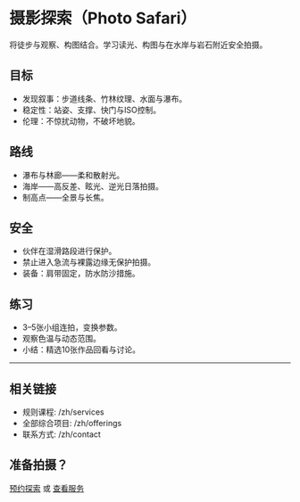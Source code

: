 # 摄影探索（Photo Safari）

将徒步与观察、构图结合。学习读光、构图与在水岸与岩石附近安全拍摄。

## 目标
- 发现叙事：步道线条、竹林纹理、水面与瀑布。
- 稳定性：站姿、支撑、快门与ISO控制。
- 伦理：不惊扰动物，不破坏地貌。

## 路线
- 瀑布与林廊——柔和散射光。
- 海岸——高反差、眩光、逆光日落拍摄。
- 制高点——全景与长焦。

## 安全
- 伙伴在湿滑路段进行保护。
- 禁止进入急流与裸露边缘无保护拍摄。
- 装备：肩带固定，防水防沙措施。

## 练习
- 3–5张小组连拍，变换参数。
- 观察色温与动态范围。
- 小结：精选10张作品回看与讨论。

---

## 相关链接
- 规则课程: /zh/services
- 全部综合项目: /zh/offerings
- 联系方式: /zh/contact

## 准备拍摄？
[预约探索](/zh/contact) 或 [查看服务](/zh/services)

